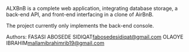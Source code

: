 ALXBnB is a complete web application, integrating database storage, a back-end API, and front-end interfacing in a clone of AirBnB.

The project currently only implements the back-end console.

Authors:
FASASI ABOSEDE SIDIQAT<fabosedesidiqat@gmail.com>
OLAOYE IBRAHIM<mallamibrahimrib19@gmail.com>

